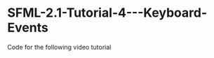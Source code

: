 SFML-2.1-Tutorial-4---Keyboard-Events
=====================================

Code for the following video tutorial 
